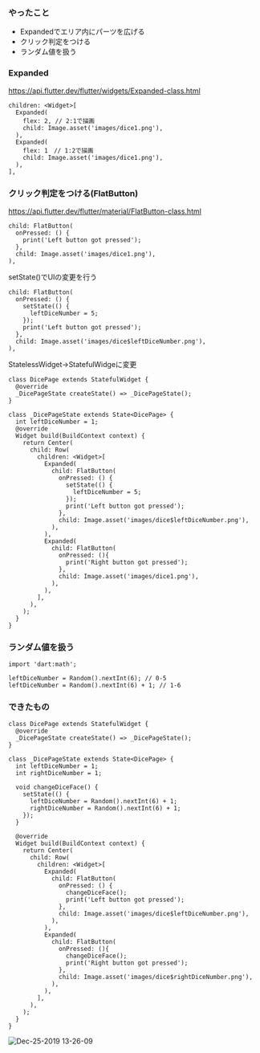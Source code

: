 ### やったこと

- Expandedでエリア内にパーツを広げる
- クリック判定をつける
- ランダム値を扱う

### Expanded
https://api.flutter.dev/flutter/widgets/Expanded-class.html

```
children: <Widget>[
  Expanded(
    flex: 2, // 2:1で描画
    child: Image.asset('images/dice1.png'),
  ),
  Expanded(
    flex: 1　// 1:2で描画
    child: Image.asset('images/dice1.png'),
  ),
],
```

### クリック判定をつける(FlatButton)
https://api.flutter.dev/flutter/material/FlatButton-class.html

```
child: FlatButton(
  onPressed: () {
    print('Left button got pressed');
  },
  child: Image.asset('images/dice1.png'),
),
```

setState()でUIの変更を行う

```
child: FlatButton(
  onPressed: () {
    setState(() {
      leftDiceNumber = 5;
    });
    print('Left button got pressed');
  },
  child: Image.asset('images/dice$leftDiceNumber.png'),
),
```


StatelessWidget→StatefulWidgeに変更

```
class DicePage extends StatefulWidget {
  @override
  _DicePageState createState() => _DicePageState();
}

class _DicePageState extends State<DicePage> {
  int leftDiceNumber = 1;
  @override
  Widget build(BuildContext context) {
    return Center(
      child: Row(
        children: <Widget>[
          Expanded(
            child: FlatButton(
              onPressed: () {
                setState(() {
                  leftDiceNumber = 5;
                });
                print('Left button got pressed');
              },
              child: Image.asset('images/dice$leftDiceNumber.png'),
            ),
          ),
          Expanded(
            child: FlatButton(
              onPressed: (){
                print('Right button got pressed');
              },
              child: Image.asset('images/dice1.png'),
            ),
          ),
        ],
      ),
    );
  }
}
```

### ランダム値を扱う

```
import 'dart:math';

leftDiceNumber = Random().nextInt(6); // 0-5
leftDiceNumber = Random().nextInt(6) + 1; // 1-6
```

### できたもの

```
class DicePage extends StatefulWidget {
  @override
  _DicePageState createState() => _DicePageState();
}

class _DicePageState extends State<DicePage> {
  int leftDiceNumber = 1;
  int rightDiceNumber = 1;

  void changeDiceFace() {
    setState(() {
      leftDiceNumber = Random().nextInt(6) + 1;
      rightDiceNumber = Random().nextInt(6) + 1;
    });
  }

  @override
  Widget build(BuildContext context) {
    return Center(
      child: Row(
        children: <Widget>[
          Expanded(
            child: FlatButton(
              onPressed: () {
                changeDiceFace();
                print('Left button got pressed');
              },
              child: Image.asset('images/dice$leftDiceNumber.png'),
            ),
          ),
          Expanded(
            child: FlatButton(
              onPressed: (){
                changeDiceFace();
                print('Right button got pressed');
              },
              child: Image.asset('images/dice$rightDiceNumber.png'),
            ),
          ),
        ],
      ),
    );
  }
}
```

![Dec-25-2019 13-26-09](https://user-images.githubusercontent.com/11751495/71438999-2ffec180-273b-11ea-9cee-428636a5e27e.gif)

